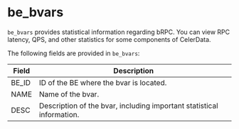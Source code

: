 # be_bvars

`be_bvars` provides statistical information regarding bRPC. You can view RPC latency, QPS, and other statistics for some components of CelerData.

The following fields are provided in `be_bvars`:

| **Field** | **Description**                                              |
| --------- | ------------------------------------------------------------ |
| BE_ID     | ID of the BE where the bvar is located.                      |
| NAME      | Name of the bvar.                                            |
| DESC      | Description of the bvar, including important statistical information. |
